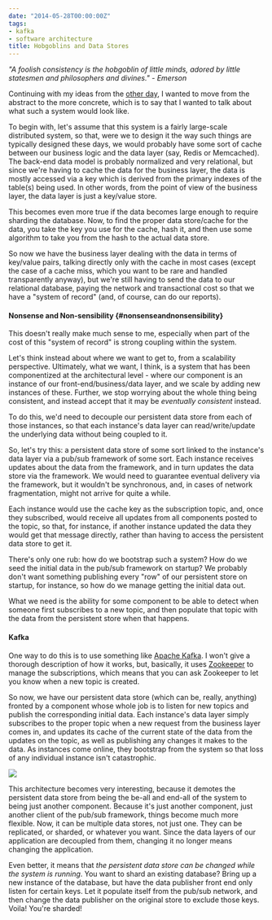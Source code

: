 ```yaml
---
date: "2014-05-28T00:00:00Z"
tags:
- kafka
- software architecture
title: Hobgoblins and Data Stores
---
```


*"A foolish consistency is the hobgoblin of little minds, adored by
little statesmen and philosophers and divines.\" - Emerson*

Continuing with my ideas from the [other
day](/2014/05/26/A-Foolish-Consistency.html), I wanted to move
from the abstract to the more concrete, which is to say that I wanted to
talk about what such a system would look like.

To begin with, let\'s assume that this system is a fairly large-scale
distributed system, so that, were we to design it the way such things
are typically designed these days, we would probably have some sort of
cache between our business logic and the data layer (say, Redis or
Memcached). The back-end data model is probably normalized and very
relational, but since we\'re having to cache the data for the business
layer, the data is mostly accessed via a key which is derived from the
primary indexes of the table(s) being used. In other words, from the
point of view of the business layer, the data layer is just a key/value
store.

This becomes even more true if the data becomes large enough to require
sharding the database. Now, to find the proper data store/cache for the
data, you take the key you use for the cache, hash it, and then use some
algorithm to take you from the hash to the actual data store.

So now we have the business layer dealing with the data in terms of
key/value pairs, talking directly only with the cache in most cases
(except the case of a cache miss, which you want to be rare and handled
transparently anyway), but we\'re still having to send the data to our
relational database, paying the network and transactional cost so that
we have a \"system of record\" (and, of course, can do our reports).

#### Nonsense and Non-sensibility {#nonsenseandnonsensibility}

This doesn\'t really make much sense to me, especially when part of the
cost of this \"system of record\" is strong coupling within the system.

Let\'s think instead about where we want to get to, from a scalability
perspective. Ultimately, what we want, I think, is a system that has
been componentized at the architectural level - where our component is
an instance of our front-end/business/data layer, and we scale by adding
new instances of these. Further, we stop worrying about the whole thing
being consistent, and instead accept that it may be *eventually
consistent* instead.

To do this, we\'d need to decouple our persistent data store from each
of those instances, so that each instance\'s data layer can
read/write/update the underlying data without being coupled to it.

So, let\'s try this: a persistent data store of some sort linked to the
instance\'s data layer via a pub/sub framework of some sort. Each
instance receives updates about the data from the framework, and in turn
updates the data store via the framework. We would need to guarantee
eventual delivery via the framework, but it wouldn\'t be synchronous,
and, in cases of network fragmentation, might not arrive for quite a
while.

Each instance would use the cache key as the subscription topic, and,
once they subscribed, would receive all updates from all components
posted to the topic, so that, for instance, if another instance updated
the data they would get that message directly, rather than having to
access the persistent data store to get it.

There\'s only one rub: how do we bootstrap such a system? How do we seed
the initial data in the pub/sub framework on startup? We probably don\'t
want something publishing every \"row\" of our persistent store on
startup, for instance, so how do we manage getting the initial data out.

What we need is the ability for some component to be able to detect when
someone first subscribes to a new topic, and then populate that topic
with the data from the persistent store when that happens.

#### Kafka

One way to do this is to use something like [Apache
Kafka](http://kafka.apache.org). I won\'t give a thorough description of
how it works, but, basically, it uses
[Zookeeper](http://zookeeper.apache.org) to manage the subscriptions,
which means that you can ask Zookeeper to let you know when a new topic
is created.

So now, we have our persistent data store (which can be, really,
anything) fronted by a component whose whole job is to listen for new
topics and publish the corresponding initial data. Each instance\'s data
layer simply subscribes to the proper topic when a new request from the
business layer comes in, and updates its cache of the current state of
the data from the updates on the topic, as well as publishing any
changes it makes to the data. As instances come online, they bootstrap
from the system so that loss of any individual instance isn\'t
catastrophic.

![](</assets/images/Hobgoblins.png>)

This architecture becomes very interesting, because it demotes the
persistent data store from being the be-all and end-all of the system to
being just another component. Because it\'s just another component, just
another client of the pub/sub framework, things become much more
flexible. Now, it can be multiple data stores, not just one. They can be
replicated, or sharded, or whatever you want. Since the data layers of
our application are decoupled from them, changing it no longer means
changing the application.

Even better, it means that *the persistent data store can be changed
while the system is running*. You want to shard an existing database?
Bring up a new instance of the database, but have the data publisher
front end only listen for certain keys. Let it populate itself from the
pub/sub network, and then change the data publisher on the original
store to exclude those keys. Voila! You\'re sharded!
